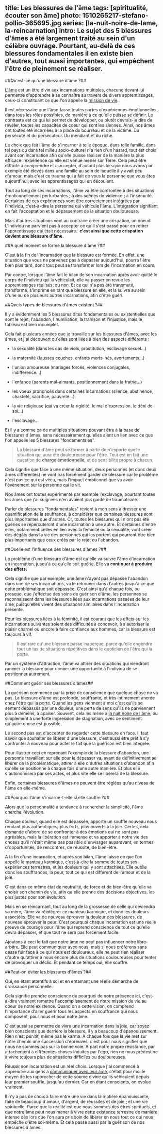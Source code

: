 title: Les blessures de l'âme
tags: [spiritualité, écouter son âme]
photo: 1510265217-stefano-pollio-365695.jpg
series: [la-nuit-noire-de-lame, la-reincarnation]
intro: Le sujet des 5 blessures d'âmes a été largement traité au sein d'un célèbre ouvrage. Pourtant, au-delà de ces blessures fondamentales il en existe bien d'autres, tout aussi importantes, qui empêchent l'être de pleinement se réaliser.
---
##Qu'est-ce qu'une blessure d'âme ?##

[L'âme](https://pranacanal.com/articles/quest-ce-que-lame) est un être divin aux incarnations multiples, chacune devant lui permettre d'apprendre à se connaître au travers de divers apprentissages, ceux-ci constituant ce que l'on appelle la [mission de vie](https://pranacanal.com/articles/la-mission-de-vie).

Il est nécessaire que l'âme fasse toutes sortes d'expériences émotionnelles, dans tous les rôles possibles, de manière à ce qu'elle puisse se définir. Le contraste est ce qui lui permet de développer, ou plutôt devrais-je dire de révéler, toutes les capacités de coeur qui sont les siennes. Ainsi, nos âmes ont toutes été incarnées à la place du bourreau et de la victime. Du persécuté et du persécuteur. Du mendiant et du riche. 

Le choix que fait l'âme de s'incarner à telle époque, dans telle famille, dans tel pays ou dans tel milieu socio-culturel n'a rien d'un hasard, tout est choisi avant son incarnation afin qu'elle puisse réaliser de la manière la plus efficace l'expérience qu'elle est venue mener sur Terre. Cela peut être difficile à comprendre et à accepter, d'autant plus lorsque nous avons par exemple été élevés dans une famille au sein de laquelle il y avait peu d'amour, mais c'est ce trauma qui a fait de vous la personne que vous êtes aujourd'hui, avec les apprentissages qui en découlent.

Tout au long de ses incarnations, l'âme va être confrontée à des situations émotionnellement perturbantes ; à des scènes de violence ; à l'insécurité. Certaines de ces expériences vont être correctement intégrées par l'individu, c'est-à-dire la personne qui véhicule l'âme. L'intégration signifiant en fait l'acceptation et le dépassement de la situation douloureuse.

Mais d'autres situations vont au contraire créer une crispation, un noeud. L'individu ne parvient pas à accepter ce qu'il s'est passé pour en retirer l'apprentissage qui était nécessaire : **c'est ainsi que cette crispation devient une blessure d'âme**. 

##A quel moment se forme la blessure d'âme ?##

C'est à la fin de l'incarnation que la blessure est formée. En effet, une situation que vous ne parvenez pas à dépasser aujourd'hui, pourra l'être bien plus tard, donc tout peut se transformer lors de l'incarnation en cours.

Par contre, lorsque l'âme fait le bilan de son incarnation après avoir quitté le corps de l'individu qui la véhiculait, elle va passer en revue les apprentissages réalisés, ou non. Et ce qui n'a pas été transmuté, transformé, s'imprime en tant que blessure en elle, et la suivra au sein d'une ou de plusieurs autres incarnations, afin d'être guéri.

##Quels types de blessures d'âmes existent ?##

Il y a évidemment les 5 blessures dites fondamentales ou existentielles que sont le rejet, l'abandon, l'humiliation, la trahison et l'injustice, mais le tableau est bien incomplet.

Cela fait plusieurs années que je travaille sur les blessures d'âmes, avec les âmes, et j'ai découvert qu'elles sont liées à bien des aspects différents :

- la sexualité (dans les cas de viols, prostitution, esclavage sexuel...)

- la maternité (fausses couches, enfants morts-nés, avortements...)

- l'union amoureuse (mariages forcés, violences conjugales, indifférence...)

- l'enfance (parents mal-aimants, positionnement dans la fratrie...)

- les voeux prononcés dans certaines incarnations (silence, abstinence, chasteté, sacrifice, pauvreté...)

- la vie religieuse (qui va créer la rigidité, le mal d'expression, le déni de soi...)

- l'esclavage...

Et il y a comme ça de multiples situations pouvant être à la base de blessures d'âmes, sans nécessairement qu'elles aient un lien avec ce que l'on appelle les 5 blessures "fondamentales".

> La blessure d'âme peut se former à partir de n'importe quelle situation qui aura été douloureuse pour l'être. Tout est en fait une question de **charge émotionnelle**, et de sensibilité propre à chacun.

Cela signifie que face à une même situation, deux personnes (et donc deux âmes différentes) ne vont pas forcément garder de blessure car le problème n'est pas ce qui est vécu, mais l'impact émotionnel que va avoir l'évènement sur la personne qui le vit.

Nos âmes ont toutes expérimenté par exemple l'exclavage, pourtant toutes les âmes que j'ai soignées n'en avaient pas gardé de traumatisme. 

Parler de blessures "fondamentales" revient à mon sens à dresser une quantification de la souffrance, à considérer que certaines blessures sont plus importantes que d'autres. Or, toutes les blessures qui n'ont pas été guéries se répercuteront d'une incarnation à une autre. Et certaines d'entre elles, notamment celles en lien avec la féminité ou la sexualité, vont créer des dégâts dans la vie des personnes qui les portent qui pourront être bien plus importants que ceux créés par le rejet ou l'abandon.

##Quelle est l'influence des blessures d'âmes ?##

Le problème d'une blessure d'âme est qu'elle va suivre l'âme d'incarnation en incarnation, jusqu'à ce qu'elle soit guérie. Elle va **continuer à produire des effets**.

Cela signifie que par exemple, une âme n'ayant pas dépassé l'abandon dans une de ses incarnations, va le retrouver dans d'autres jusqu'à ce que cette problématique soit dépassée. C'est ainsi qu'à chaque fois, ou presque, que j'effectue des soins de guérison d'âme, les personnes se reconnaissent dans les blessures liées aux incarnations passées de leur âme, puisqu'elles vivent des situations similaires dans l'incarnation présente.

Pour les blessures liées à la féminité, il est courant que les effets sur les incarnations suivantes soient des difficultés à concevoir, à s'autoriser le plaisir charnel ou encore à faire confiance aux hommes, car la blessure est toujours à vif.

> Il est rare qu'une blessure passe inaperçue, parce qu'elle engendre tout un tas de situations répétitives dans le quotidien de l'être qui la porte. 

Par un système d'attraction, l'âme va attirer des situations qui viendront ranimer la blessure pour donner une opportunité à l'individu de se positionner autrement. 

##Comment guérir ses blessures d'âmes##

La guérison commence par la prise de conscience que quelque chose ne va pas. La blessure d'âme est profonde, souffrante, et très intimement ancrée chez l'être qui la porte. Quand les gens viennent à moi c'est qu'ils se sentent dépassés par une douleur, une perte de sens qu'ils ne parviennent plus à démêler, à apaiser. Souvent, cela les mène à [la nuit noire de l'âme](https://pranacanal.com/articles/la-nuit-noire-de-lame), ou simplement à une forte impression de stagnation, avec ce sentiment qu'autre chose est possible.

Le second pas est d'accepter de regarder cette blessure en face. Il faut savoir que souhaiter se libérer d'une blessure, c'est aussi être prêt à s'y confronter à nouveau pour acter le fait que la guérison est bien intégrée.

Pour illustrer ceci en reprenant l'exemple de la blessure d'abandon, une personne travaillant sur elle pour la dépasser va, avant de définitivement se libérer de la problématique, attirer à elle d'autres situations d'abandon afin qu'elle se positionne à chaque fois d'une autre manière. Et plus elle s'autonomisera par ses actes, et plus vite elle se libèrera de la blessure.

Enfin, certaines blessures d'âmes ne peuvent être réglées qu'au niveau de l'âme en elle-même.

##Pourquoi l'âme s'incarne-t-elle si elle souffre ?##

Alors que la personnalité a tendance à rechercher la simplicité, l'âme cherche l'évolution.

Chaque douleur, quand elle est dépassée, apporte un souffle nouveau nous rendant plus authentiques, plus forts, plus ouverts à la joie. Certes, cela demande d'abord de se confronter à des émotions qui ne sont pas agréables, mais la libération est immense et va apporter à notre vie des choses qu'il n'était même pas possible d'envisager auparavant, en termes d'opportunités, de rencontres, de réussite, de bien-être.

A la fin d'une incarnation, et après son bilan, l'âme laisse ce que l'on appelle le manteau karmique, c'est-à-dire la somme de toutes ses expériences terrestres, et les douleurs qui y sont attachées. Elle oublie donc les souffrances, la peur, tout ce qui est différent de l'amour et de la joie. 

C'est dans ce même état de neutralité, de force et de bien-être qu'elle va choisir son chemin de vie, afin qu'elle prenne des décisions objectives, les plus justes pour son évolution.

Mais en se réincarnant, tout au long de la grossesse de celle qui deviendra sa mère, l'âme va réintégrer ce manteau karmique, et donc les douleurs associées. Elle va de nouveau éprouver la douleur des blessures, de nouveau éprouver la peur. C'est pourquoi chaque incarnation est une réelle preuve de courage pour l'âme qui reprend conscience de tout ce qu'elle devra dépasser, et que tout ne sera pas forcément facile.

Ajoutons à ceci le fait que notre âme ne peut pas influencer notre libre-arbitre. Elle peut communiquer avec nous, mais si nous préférons sans cesse fuir face à ce qui nous est douloureux, elle ne peut rien réaliser d'autre qu'attirer à nous encore plus de situations douloureuses pour tenter de provoquer un déclic. Et pendant ce temps oui, elle souffre.

##Peut-on éviter les blessures d'âmes ?##

Oui, en étant attentifs à soi et en entamant une réelle démarche de croissance personnelle.

Cela signifie prendre conscience du pourquoi de notre présence ici, c'est-à-dire vraiment remettre l'accomplissement de notre mission de vie au coeur de notre existence. Quand on a cette vision, on comprend l'importance d'aller guérir tous les aspects en souffrance qui nous composent, pour nous et pour notre âme.

C'est aussi se permettre de vivre une incarnation dans la joie, car soyez bien conscients que derrière la blessure, il y a beaucoup d'épanouissement. Rien n'est punitif, même pas le karma. A chaque fois que la vie met sur notre chemin une succession d'épreuves, c'est pour nous signifier que nous ne sommes pas sur la bonne voie. A part notre propre résistance, par attachement à différentes choses induites par l'ego, rien ne nous prédestine à vivre toujours plus de situations difficiles ou douloureuses.

Réussir son incarnation est un réel choix. Lorsque j'ai commencé à apprendre aux gens à [communiquer avec leur âme](https://pranacanal.com/accompagnements/formations/communiquer-avec-mon-ame), c'était pour moi le moyen de les rapprocher de cette source divine qu'ils véhiculent depuis leur premier souffle, jusqu'au dernier. Car en étant conscients, on évolue vraiment.

Il n'y a pas de choix à faire entre une vie dans la matière épanouissante, faite de beaucoup d'amour, d'argent, de réussites et de joie ; et une vie spirituelle. Parce que la réalité est que nous sommes des êtres spirituels, et que notre âme peut nous mener à vivre cette existence terrestre de manière intense dès lors que l'on aura pris soin de libérer en nous tout ce qui nous empêche d'être soi-même. Et cela passe aussi par la guérison de nos blessures d'âmes.
